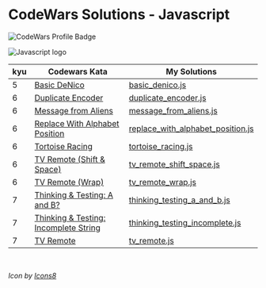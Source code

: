 # CodeWars Solutions - Javascript

![CodeWars Profile Badge](https://www.codewars.com/users/domwake/badges/small)

![Javascript logo](https://img.icons8.com/color/48/000000/javascript.png) 

| kyu | Codewars Kata | My Solutions |
| --- | --- | --- |
| 5 | [Basic DeNico](https://www.codewars.com/kata/596f610441372ee0de00006e) | [basic_denico.js](/src/javascript/5kyu/basic_denico.js) |
| 6 | [Duplicate Encoder](https://www.codewars.com/kata/54b42f9314d9229fd6000d9c) | [duplicate_encoder.js](/src/javascript/6kyu/duplicate_encoder.js) |
| 6 | [Message from Aliens](https://www.codewars.com/kata/598980a41e55117d93000015) | [message_from_aliens.js](/src/javascript/6kyu/message_from_aliens.js) |
| 6 | [Replace With Alphabet Position](https://www.codewars.com/kata/546f922b54af40e1e90001da) | [replace_with_alphabet_position.js](/src/javascript/6kyu/replace_with_alphabet_position.js) |
| 6 | [Tortoise Racing](https://www.codewars.com/kata/55e2adece53b4cdcb900006c) | [tortoise_racing.js](/src/javascript/6kyu/tortoise_racing.js) |
| 6 | [TV Remote (Shift & Space)](https://www.codewars.com/kata/5b277e94b6989dd1d9000009) | [tv_remote_shift_space.js](/src/javascript/6kyu/tv_remote_shift_space.js) |
| 6 | [TV Remote (Wrap)](https://www.codewars.com/kata/5b2c2c95b6989da552000120) | [tv_remote_wrap.js](/src/javascript/6kyu/tv_remote_wrap.js) |
| 7 | [Thinking & Testing: A and B?](https://www.codewars.com/kata/56d904db9963e9cf5000037d) | [thinking_testing_a_and_b.js](/src/javascript/7kyu/thinking_testing_a_and_b.js) |
| 7 | [Thinking & Testing: Incomplete String](https://www.codewars.com/kata/56d9292cc11bcc3629000533) | [thinking_testing_incomplete.js](/src/javascript/7kyu/thinking_testing_incomplete.js) |
| 7 | [TV Remote](https://www.codewars.com/kata/5a5032f4fd56cb958e00007a) | [tv_remote.js](/src/javascript/7kyu/tv_remote.js) |

<br />

*Icon by [Icons8](https://icons8.com/icon/108784/javascript)*

